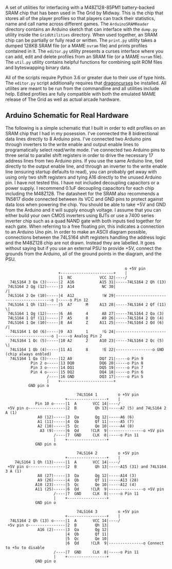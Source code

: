 A set of utilities for interfacing with a M48Z128-85PM1 battery-backed SRAM chip that has been used in The Grid by Midway. This is the chip that stores all of the player profiles so that players can track their statistics, name and call name across different games. The ``ArduinoSRAMReader`` directory contains an Arduino sketch that can interface with the ``dump.py`` utility inside the ``GridUtilities`` directory. When used together, an SRAM chip can be partially or fully read or written. The ``print.py`` utility takes a dumped 128KB SRAM file (or a MAME ``nvram`` file) and prints profiles contained in it. The ``editor.py`` utility presents a curses interface where you can add, edit and delete profiles from an SRAM file (or a MAME ``nvram`` file). The ``util.py`` utility contains helpful functions for combining split ROM files and byteswapping binary data.

All of the scripts require Python 3.6 or greater due to their use of type hints. The ``editor.py`` script additionally requires that [dragoncurses](https://github.com/DragonMinded/dragoncurses) be installed. All utilites are meant to be run from the commandline and all utilities include help. Edited profiles are fully compatible with both the emulated MAME release of The Grid as well as actual arcade hardware.

## Arduino Schematic for Real Hardware

The following is a simple schematic that I built in order to edit profiles on an SRAM chip that I had in my posession. I've connected the 8 bidirectional data lines directly to 8 Arduino pins. I've connected two Arduino pins through inverters to the write enable and output enable lines to programatically select read/write mode. I've connected two Arduino pins to three serial to parallel shift registers in order to drive the necessary 17 address lines from two Arduino pins. If you use the same Arduino line, tied directly to the output enable line, and through an inverter to the write enable line (ensuring startup defaults to read), you can probably get away with using only two shift registers and tying A16 directly to the unused Arduino pin. I have not tested this. I have not included decoupling capacitors or a power supply. I recommend 0.1uF decoupling capacitors for each chip including the M48Z128. The datasheet for the SRAM also recommends a 1N5817 diode connected between its VCC and GND pins to protect against data loss when powering the chip. You should be able to take +5V and GND from the Arduino and it will supply enough voltage. I assume that you can either build your own CMOS inverters using BJTs or use a 7400 series inverter chip such as a quad NAND gate with both inputs tied together for each gate. When referring to a free floating pin, this indicates a connection to an Arduino Uno pin. In order to make an ASCII diagram possible, connections between the 74LS164 shift registers handling the address logic and the M48Z128 chip are not drawn. Instead they are labelled. It goes without saying but if you use an external PSU to provide +5V, connect the grounds from the Arduino, all of the ground points in the diagram, and the PSU.


                                                        o +5V pin
                           +-----------------------+    |
                           |1  NC            VCC 32|----/
      74LS164 3 Qa (3)-----|2  A16           A15 31|-----74LS164 2 Qh (13)
     74LS164 2 Qg (12)-----|3  A14            NC 30|                                           /|
     74LS164 2 Qe (10)-----|4  A12            !W 29|------------------------------------------o |-----o Pin 12
     74LS164 1 Qh (13)-----|5  A7      M     A13 28|-----74LS164 2 Qf (11)                     \|
     74LS164 1 Qg (12)-----|6  A6      4      A8 27|-----74LS164 2 Qa (3)
     74LS164 1 Qf (11)-----|7  A5      8      A9 26|-----74LS164 2 Qb (4)
     74LS164 1 Qe (10)-----|8  A4      Z     A11 25|-----74LS164 2 Qd (6)                      /|
      74LS164 1 Qd (6)-----|9  A3      1      !G 24|------------------------------------------o |-----o Analog Pin 2
      74LS164 1 Qc (5)-----|10 A2      2     A10 23|-----74LS164 2 Qc (5)                      \|
      74LS164 1 Qb (4)-----|11 A1      8      !E 22|----------------o GND (chip always enbled)
      74LS164 1 Qa (3)-----|12 A0            DQ7 21|-----o Pin 9
               Pin 2 o-----|13 DQ0           DQ6 20|-----o Pin 8
               Pin 3 o-----|14 DQ1           DQ5 19|-----o Pin 7
               Pin 4 o-----|15 DQ2           DQ4 18|-----o Pin 6
                      /----|16 GND           DQ3 17|-----o Pin 5
                      |    +-----------------------+
              GND pin o
   
                                   74LS164 1         o +5V pin
                              +-----------------+    |
                 Pin 10 o-----|1  A       VCC 14|----/
     +5V pin o----------------|2  B        Qh 13|-----A7 (5) and 74LS164 2 A (1)
                  A0 (12)-----|3  Qa       Qg 12|-----A6 (6)
                  A1 (11)-----|4  Qb       Qf 11|-----A5 (7)
                  A2 (10)-----|5  Qc       Qe 10|-----A4 (8)
                   A3 (9)-----|6  Qd     !CLR  9|---------------o +5V pin
                         /----|7  GND     CLK  8|-----o Pin 11
                         |    +-----------------+
                 GND pin o
   
                                   74LS164 2         o +5V pin
                              +-----------------+    |
        74LS164 1 Qh (13)-----|1  A       VCC 14|----/
     +5V pin o----------------|2  B        Qh 13|-----A15 (31) and 74LS164 3 A (1)
                  A8 (27)-----|3  Qa       Qg 12|-----A14 (3)
                  A9 (26)-----|4  Qb       Qf 11|-----A13 (28)
                 A10 (23)-----|5  Qc       Qe 10|-----A12 (4)
                 A11 (25)-----|6  Qd     !CLR  9|---------------o +5V pin
                         /----|7  GND     CLK  8|-----o Pin 11
                         |    +-----------------+
                 GND pin o
   
                                   74LS164 3         o +5V pin
                              +-----------------+    |
      74LS164 2 Qh (13) o-----|1  A       VCC 14|----/
     +5v pin o----------------|2  B        Qh 13|
                  A16 (2)-----|3  Qa       Qg 12|
                              |4  Qb       Qf 11|
                              |5  Qc       Qe 10|
                              |6  Qd     !CLR  9|---------------o Connect to +5v to disable
                         /----|7  GND     CLK  8|-----o Pin 11
                         |    +-----------------+
                 GND pin o
